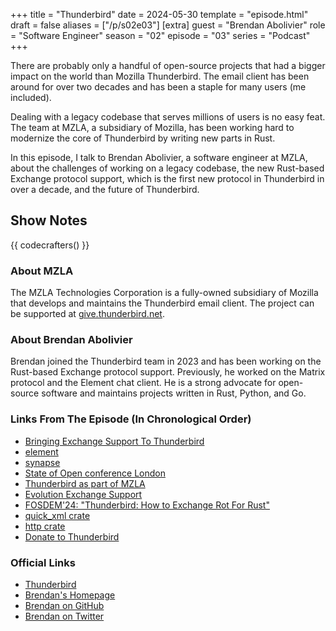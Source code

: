 +++
title = "Thunderbird"
date = 2024-05-30
template = "episode.html"
draft = false
aliases = ["/p/s02e03"]
[extra]
guest = "Brendan Abolivier"
role = "Software Engineer"
season = "02"
episode = "03"
series = "Podcast"
+++

<div><script id="letscast-player-d02c0302" src="https://letscast.fm/podcasts/rust-in-production-82281512/episodes/rust-in-production-ep-10-thunderbird-s-brendan-abolivier/player.js?size=s"></script></div>

There are probably only a handful of open-source projects that had a bigger
impact on the world than Mozilla Thunderbird. The email client has been around
for over two decades and has been a staple for many users (me included).

Dealing with a legacy codebase that serves millions of users is no easy feat.
The team at MZLA, a subsidiary of Mozilla, has been working hard to modernize
the core of Thunderbird by writing new parts in Rust.

In this episode, I talk to Brendan Abolivier, a software engineer at MZLA, about
the challenges of working on a legacy codebase, the new Rust-based Exchange protocol support, which is the first new protocol in Thunderbird in over a decade, and the future of Thunderbird.

<!-- more -->

## Show Notes

{{ codecrafters() }}

### About MZLA

The MZLA Technologies Corporation is a fully-owned subsidiary of Mozilla that develops and maintains the Thunderbird email client.
The project can be supported at [give.thunderbird.net](https://give.thunderbird.net).

### About Brendan Abolivier

Brendan joined the Thunderbird team in 2023 and has been working on the Rust-based Exchange protocol support.
Previously, he worked on the Matrix protocol and the Element chat client.
He is a strong advocate for open-source software and maintains projects written in Rust, Python, and Go.

### Links From The Episode (In Chronological Order)

- [Bringing Exchange Support To Thunderbird](https://blog.thunderbird.net/2024/04/adventures-in-rust-bringing-exchange-support-to-thunderbird/)
- [element](https://element.io/)
- [synapse](https://github.com/element-hq/synapse)
- [State of Open conference London](https://stateofopencon.com/)
- [Thunderbird as part of MZLA](https://blog.thunderbird.net/2020/01/thunderbirds-new-home/)
- [Evolution Exchange Support](https://help.gnome.org/users/evolution/2.32/features.html.en)
- [FOSDEM'24: "Thunderbird: How to Exchange Rot For Rust"](https://fosdem.org/2024/schedule/event/fosdem-2024-2469-thunderbird-how-to-exchange-rot-for-rust/)
- [quick_xml crate](https://github.com/tafia/quick-xml)
- [http crate](https://github.com/hyperium/http)
- [Donate to Thunderbird](https://www.thunderbird.net/donate/)

### Official Links

- [Thunderbird](https://www.thunderbird.net)
- [Brendan's Homepage](https://brendan.abolivier.bzh)
- [Brendan on GitHub](https://github.com/babolivier)
- [Brendan on Twitter](https://x.com/BrenAbolivier)
